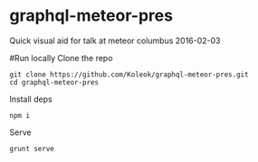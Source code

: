 # graphql-meteor-pres
Quick visual aid for talk at meteor columbus 2016-02-03

#Run locally
Clone the repo

```
git clone https://github.com/Koleok/graphql-meteor-pres.git
cd graphql-meteor-pres
```

Install deps

```
npm i
```

Serve

```
grunt serve
```



